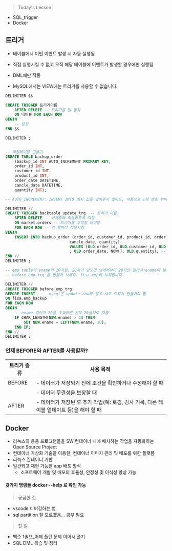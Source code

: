 >Today's Lesson
- SQL_trigger
- Docker

## 트리거
- 테이블에서 어떤 이벤트 발생 시 자동 실행됨

- 직접 실행시킬 수 없고 오직 해당 테이블에 이벤트가 발생할 경우에만 실행됨
- DML에만 작동
- MySQL에서는 VIEW에는 트리거를 사용할 수 없습니다.

```sql
DELIMITER $$

CREATE TRIGGER 트리거이름
    AFTER DELETE -- 트리거를 달 동작
    ON 테이블 FOR EACH ROW
BEGIN
    -- 문장
END $$    

DELIMITER ;


-- 백업테이블 만들기
CREATE TABLE backup_order
	(backup_id INT AUTO_INCREMENT PRIMARY KEY,
    order_id INT,
    customer_id INT,
    product_id INT,
    order_date DATETIME,
    cancle_date DATETIME,
    quantity INT);

-- AUTO_INCREMENT: INSERT INTO 에서 값을 넣어주지 않아도, 자동으로 1씩 번호 부여함

DELIMITER // 
CREATE TRIGGER backtable_update_trg  -- 트리거 이름
    AFTER DELETE -- 삭제후에 작동하도록 지정
    ON market.orders -- 트리거를 부착할 테이블
    FOR EACH ROW -- 각 행마다 적용시킴
BEGIN
    INSERT INTO backup_order (order_id, customer_id, product_id, order_date, 
							cancle_date, quantity) 
                            VALUES (OLD.order_id, OLD.customer_id, OLD.product_id
							, OLD.order_date, NOW(), OLD.quantity); -- 트리거 실행시 작동되는 코드들
END // 
DELIMITER ;
```

```sql
-- emp table의 ename이 20자임. 20자가 넘으면 앞에서부터 20자만 잘라서 ename에 넣는
-- before_emp_trg 를 만들어 보세요. fisa.emp에 부착합니다.

DELIMITER //
CREATE TRIGGER before_emp_trg
BEFORE INSERT	-- mysql은 update row의 경우 새로 트리거 만들어야 함
ON fisa.emp_backup
FOR EACH ROW
BEGIN
    -- ename 길이가 20을 초과하면 왼쪽 20글자로 자름
    IF CHAR_LENGTH(NEW.ename) > 10 THEN
        SET NEW.ename = LEFT(NEW.ename, 10);
    END IF;
END //
DELIMITER ;

```

### 언제 BEFORE와 AFTER를 사용할까?
| 트리거 종류 |	사용 목적 |
|-------------|------------|
|  BEFORE     |- 데이터가 저장되기 전에 조건을 확인하거나 수정해야 할 때 |
|             |- 데이터 무결성을 보장할 때|
|   AFTER     |- 데이터가 저장된 후 추가 작업(예: 로깅, 감사 기록, 다른 테이블 업데이트 등)을 해야 할 때|


## Docker
- 리눅스의 응용 프로그램들을 SW 컨테이너 내에 배치하는 작업을 자동화하는 Open Source Project
- 컨테이너 가상화 기술을 이용한, 컨테이너 이미지 관리 및 배포를 위한 플랫폼
- 리눅스 컨테이너 기반
- 일관되고 재현 가능한 app 배포 방식
  - 소프트웨어 개발 및 배포의 효율성, 안정성 및 이식성 향상 가능

#### 갖가지 명령들 docker <command> --help 로 확인 가능









>궁금한 것
- vscode 디버깅하는 법
- sql partition 잘 모르겠음... 공부 필요


>할 일
- 백준 1솔브_어제 풀던 문제 이어서 풀기
- SQL DML 복습 및 정리
